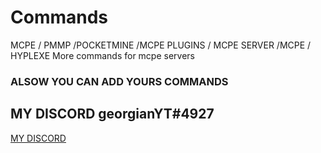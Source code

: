 # Commands
MCPE / PMMP /POCKETMINE /MCPE PLUGINS / MCPE SERVER /MCPE / HYPLEXE
More commands for mcpe servers
### ALSOW YOU CAN ADD YOURS COMMANDS
## MY DISCORD georgianYT#4927
[MY DISCORD](https://discord.gg/e6uH6KF)
